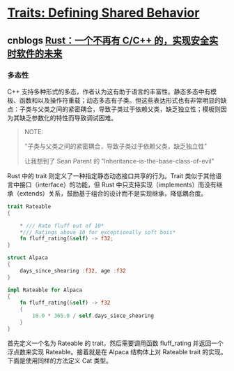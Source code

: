 # [Traits: Defining Shared Behavior](https://doc.rust-lang.org/book/ch10-02-traits.html#traits-defining-shared-behavior)



## cnblogs [Rust：一个不再有 C/C++ 的，实现安全实时软件的未来](https://www.cnblogs.com/dhcn/p/12344538.html)

### 多态性

C++ 支持多种形式的多态，作者认为这有助于语言的丰富性。静态多态中有模板、函数和以及操作符重载；动态多态有子类。但这些表达形式也有非常明显的缺点：子类与父类之间的紧密耦合，导致子类过于依赖父类，缺乏独立性；模板则因为其缺乏参数化的特性而导致调试困难。

> NOTE: 
>
> "子类与父类之间的紧密耦合，导致子类过于依赖父类，缺乏独立性"
>
> 让我想到了 Sean Parent 的 "Inheritance-is-the-base-class-of-evil"
>
> 

Rust 中的 trait 则定义了一种指定静态动态接口共享的行为。Trait 类似于其他语言中接口（interface）的功能，但 Rust 中只支持实现（implements）而没有继承（extends）关系，鼓励基于组合的设计而不是实现继承，降低耦合度。

```rust
trait Rateable
{

	* /// Rate fluff out of 10*
	*/// Ratings above 10 for exceptionally soft bois*
	fn fluff_rating(&self) -> f32;
}

struct Alpaca
{
	days_since_shearing :f32, age :f32
}

impl Rateable for Alpaca
{
	fn fluff_rating(&self) -> f32
	{
		10.0 * 365.0 / self.days_since_shearing
	}
}

```



首先定义一个名为 Rateable 的 trait，然后需要调用函数 fluff_rating 并返回一个浮点数来实现 Rateable。接着就是在 Alpaca 结构体上对 Rateable trait 的实现。下面是使用同样的方法定义 Cat 类型。